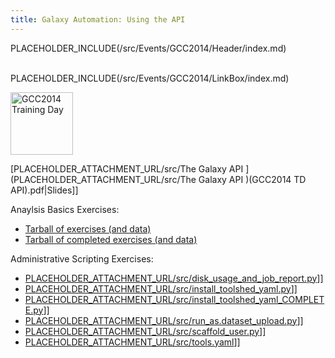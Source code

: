 ```yaml
---
title: Galaxy Automation: Using the API
---
```

PLACEHOLDER_INCLUDE(/src/Events/GCC2014/Header/index.md)
<br /><br />



PLACEHOLDER_INCLUDE(/src/Events/GCC2014/LinkBox/index.md)

<div class='right'> <a href='/src/Events/GCC2014/TrainingDay/index.md'><img src="/src/Images/Logos/GCC2014TrainingDayLogoSquare.png" alt="GCC2014 Training Day" width="100" /></a></div>


[PLACEHOLDER_ATTACHMENT_URL/src/The Galaxy API ](PLACEHOLDER_ATTACHMENT_URL/src/The Galaxy API )(GCC2014 TD API).pdf|Slides]]
 
Anaylsis Basics Exercises:
* [Tarball of exercises (and data)](PLACEHOLDER_ATTACHMENT_URL/src/api-scripts.exercises.tar.gz)
* [Tarball of completed exercises (and data)](PLACEHOLDER_ATTACHMENT_URL/src/api-scripts.completed.tar.gz)

Administrative Scripting Exercises:

* [PLACEHOLDER_ATTACHMENT_URL/src/disk_usage_and_job_report.py](PLACEHOLDER_ATTACHMENT_URL/src/disk_usage_and_job_report.py)]]
* [PLACEHOLDER_ATTACHMENT_URL/src/install_toolshed_yaml.py](PLACEHOLDER_ATTACHMENT_URL/src/install_toolshed_yaml.py)]]
* [PLACEHOLDER_ATTACHMENT_URL/src/install_toolshed_yaml_COMPLETE.py](PLACEHOLDER_ATTACHMENT_URL/src/install_toolshed_yaml_COMPLETE.py)]]
* [PLACEHOLDER_ATTACHMENT_URL/src/run_as.dataset_upload.py](PLACEHOLDER_ATTACHMENT_URL/src/run_as.dataset_upload.py)]]
* [PLACEHOLDER_ATTACHMENT_URL/src/scaffold_user.py](PLACEHOLDER_ATTACHMENT_URL/src/scaffold_user.py)]]
* [PLACEHOLDER_ATTACHMENT_URL/src/tools.yaml](PLACEHOLDER_ATTACHMENT_URL/src/tools.yaml)]]


